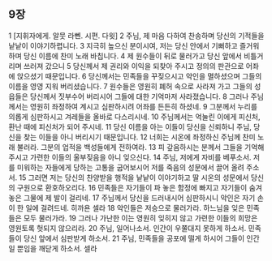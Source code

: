 ## 9장
1 [지휘자에게. 알뭇 라뻰. 시편. 다윗]
2 주님, 제 마음 다하여 찬송하며 당신의 기적들을 낱낱이 이야기하렵니다.
3 지극히 높으신 분이시여, 저는 당신 안에서 기뻐하고 즐거워하며 당신 이름에 찬미 노래 바칩니다.
4 제 원수들이 뒤로 물러가고 당신 앞에서 비틀거리며 쓰러져 갔으니
5 당신께서 제 권리와 이익을 되찾아 주시고 정의의 판관으로 어좌에 앉으셨기 때문입니다.
6 당신께서는 민족들을 꾸짖으시고 악인을 멸하셨으며 그들의 이름을 영영 지워 버리셨습니다.
7 원수들은 영원히 폐허 속으로 사라져 가고 그들의 성읍들은 당신께서 짓부수어 버리시어 그들에 대한 기억마저 사라졌습니다.
8 그러나 주님께서는 영원히 좌정하여 계시고 심판하시려 어좌를 든든히 하셨네.
9 그분께서 누리를 의롭게 심판하시고 겨레들을 올바로 다스리시네.
10 주님께서는 억눌린 이에게 피신처, 환난 때에 피신처가 되어 주시네.
11 당신 이름을 아는 이들이 당신을 신뢰하니 주님, 당신을 찾는 이들을 아니 버리시기 때문입니다.
12 너희는 시온에 좌정하신 주님께 찬미 노래 불러라. 그분의 업적을 백성들에게 전하여라.
13 피 갚음하시는 분께서 그들을 기억해 주시고 가련한 이들의 울부짖음을 아니 잊으신다.
14 주님, 저에게 자비를 베푸소서. 저를 미워하는 자들에게 당하는 고통을 굽어보시어 저를 죽음의 성문에서 끌어 올려 주소서.
15 그러면 저는 당신의 찬양받을 행적을 낱낱이 이야기하고 딸 시온의 성문에서 당신의 구원으로 환호하오리다.
16 민족들은 자기들이 파 놓은 함정에 빠지고 자기들이 숨겨 놓은 그물에 제 발이 걸리네.
17 주님께서 당신을 드러내시어 심판하시니 악인은 자기 손이 한 일에 걸려드네. 히까욘 셀라
18 악인들은 저승으로 물러가라. 하느님을 잊은 민족들은 모두 물러가라.
19 그러나 가난한 이는 영원히 잊히지 않고 가련한 이들의 희망은 영원토록 헛되지 않으리라.
20 주님, 일어나소서. 인간이 우쭐대지 못하게 하소서. 민족들이 당신 앞에서 심판받게 하소서.
21 주님, 민족들을 공포에 떨게 하시어 그들이 인간일 뿐임을 깨닫게 하소서. 셀라
